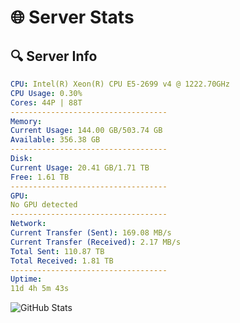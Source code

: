 # 🌐 Server Stats
## 🔍 Server Info
```yaml
CPU: Intel(R) Xeon(R) CPU E5-2699 v4 @ 1222.70GHz
CPU Usage: 0.30%
Cores: 44P | 88T
-----------------------------------
Memory:
Current Usage: 144.00 GB/503.74 GB
Available: 356.38 GB
-----------------------------------
Disk:
Current Usage: 20.41 GB/1.71 TB
Free: 1.61 TB
-----------------------------------
GPU:
No GPU detected
-----------------------------------
Network:
Current Transfer (Sent): 169.08 MB/s
Current Transfer (Received): 2.17 MB/s
Total Sent: 110.87 TB
Total Received: 1.81 TB
-----------------------------------
Uptime:
11d 4h 5m 43s
```
![GitHub Stats](https://img.shields.io/badge/Updated-2025-02-19_02:49:01-blue)